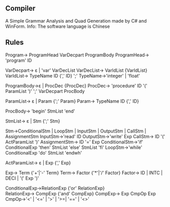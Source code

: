 ## Compiler
A Simple Grammar Analysis and Quad Generation made by C# and WinForm.
Info: The software language is Chinese
## Rules
Program→ ProgramHead VarDecpart ProgramBody 
ProgramHead→ 'program' ID

VarDecpart→ ε
        | 'var' VarDecList
VarDecList→ VarIdList {VarIdList}
VarIdList→ TypeName ID {',' ID} ';'
TypeName→'integer'
        | 'float'

ProgramBody→ε
| ProcDec {ProcDec}
ProcDec→ 'procedure' ID '(' ParamList ')' ';' VarDecpart ProcBody

ParamList→ ε
        | Param {';' Param}
Param→ TypeName ID {',' ID} 

ProcBody→ 'begin' StmList 'end'

StmList→ ε
     | Stm {';' Stm}

Stm→ConditionalStm
     | LoopStm
     | InputStm
     | OutputStm
     | CallStm
| AssignmentStm
InputStm→'read' ID
OutputStm→'write' Exp
CallStm→ ID '(' ActParamList ')'
AssignmentStm→ ID '=' Exp
ConditionalStm→'if' ConditionalExp 'then' StmList 'else' StmList 'fi'
LoopStm→'while' ConditionalExp 'do' StmList 'endwh'

ActParamList→ ε
          | Exp {',' Exp}

Exp→ Term {'+'|'-' Term}
Term→ Factor {'*'|'/' Factor}
Factor→ ID | INTC | DECI | '(' Exp ')'

ConditionalExp→RelationExp {'or' RelationExp}  
RelationExp→ CompExp {'and' CompExp}
CompExp→ Exp CmpOp Exp
CmpOp→'<' | '<=' | '>' | '>=| '==' | '<>'          
